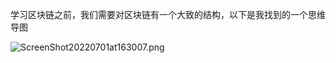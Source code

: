 学习区块链之前，我们需要对区块链有一个大致的结构，以下是我找到的一个思维导图

![ScreenShot20220701at163007.png](https://liuxueji.oss-cn-guangzhou.aliyuncs.com/img/6vsMcyB362beb091b453d.png)